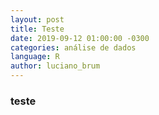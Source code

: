 ```yaml
---
layout: post
title: Teste
date: 2019-09-12 01:00:00 -0300
categories: análise de dados
language: R
author: luciano_brum
---
```


<h3> teste </h3>
